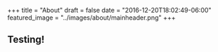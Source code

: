 +++
title = "About"
draft = false
date = "2016-12-20T18:02:49-06:00"
featured_image = "../images/about/mainheader.png"
+++

## Testing!